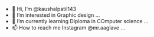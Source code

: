 - 👋 Hi, I’m @kaushalpatil143
- 👀 I’m interested in Graphic design  ...
- 🌱 I’m currently learning Diploma in COmputer science ...
- 📫 How to reach me Instagram @mr.aaglave ...
